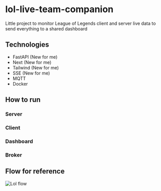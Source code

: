 # lol-live-team-companion
Little project to monitor League of Legends client and server live data to send everything to a shared dashboard

## Technologies
- FastAPI (New for me)
- Next (New for me)
- Tailwind (New for me)
- SSE (New for me)
- MQTT
- Docker


## How to run
### Server
### Client
### Dashboard
### Broker


## Flow for reference

![Lol flow](https://github.com/VStahelin/lol-live-team-companion/assets/42194516/10c86363-3071-42f9-969e-58388b6d68ce)
